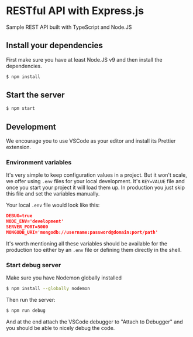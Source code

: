 # RESTful API with Express.js

Sample REST API built with TypeScript and Node.JS

## Install your dependencies

First make sure you have at least Node.JS v9 and then install the dependencies.

```sh
$ npm install
```

## Start the server

```sh
$ npm start
```

## Development

We encourage you to use VSCode as your editor and install its Prettier extension.

### Environment variables

It's very simple to keep configuration values in a project. But it won't scale, we offer using `.env` files for your local
development. It's `KEY=VALUE` file and once you start your project it will load them up. In production you just skip
this file and set the variables manually.

Your local `.env` file would look like this:

```json
DEBUG=true
NODE_ENV='development'
SERVER_PORT=5000
MONGODB_URI='mongodb://username:password@domain:port/path'
```

It's worth mentioning all these variables should be available for the production too either by an `.env` file or defining them directly in the shell.

### Start debug server

Make sure you have Nodemon globally installed

```sh
$ npm install --globally nodemon
```

Then run the server:

```sh
$ npm run debug
```

And at the end attach the VSCode debugger to "Attach to Debugger" and you should be able to nicely debug the code.
